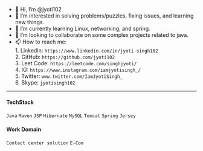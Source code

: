 - 👋 Hi, I’m @jyoti102
- 👀 I’m interested in solving problems/puzzles, fixing issues, and learning new things.
- 🌱 I’m currently learning Linux, networking, and spring.
- 💞️ I’m looking to collaborate on some complex projects related to java.
- 📫 How to reach me:   
          1. LinkedIn: `https://www.linkedin.com/in/jyoti-singh102`   
          2. GitHub: `https://github.com/jyoti102`   
          3. Leet Code: `https://leetcode.com/singhjyoti/`   
          4. IG: `https://www.instagram.com/iamjyotisingh_/`  
          5. Twitter: `www.twitter.com/IamJyotiSingh_`   
          6. Skype: `jyotisingh102`   
--- 
#### TechStack
 `Java` `Maven` `JSP` `Hibernate` `MySQL` `Tomcat` `Spring` `Jersey`

#### Work Domain
`Contact center solution` `E-Com`


<!---
jyoti102/jyoti102 is a ✨ special ✨ repository because its `README.md` (this file) appears on your GitHub profile.
You can click the Preview link to take a look at your changes.
--->
